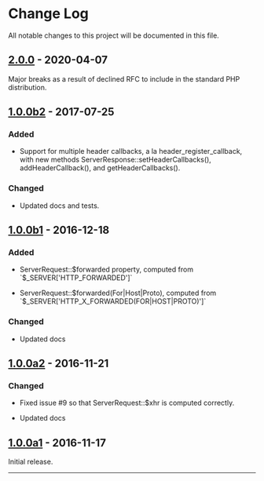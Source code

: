 # Change Log

All notable changes to this project will be documented in this file.

## [2.0.0] - 2020-04-07

Major breaks as a result of declined RFC to include in the standard PHP
distribution.

## [1.0.0b2] - 2017-07-25

### Added

- Support for multiple header callbacks, a la header_register_callback, with
  new methods ServerResponse::setHeaderCallbacks(), addHeaderCallback(), and
  getHeaderCallbacks().

### Changed

- Updated docs and tests.

## [1.0.0b1] - 2016-12-18

### Added

- ServerRequest::$forwarded property, computed from
  `$_SERVER['HTTP_FORWARDED']`

- ServerRequest::$forwarded(For|Host|Proto), computed from
  `$_SERVER['HTTP_X_FORWARDED(FOR|HOST|PROTO)']`

### Changed

- Updated docs


## [1.0.0a2] - 2016-11-21

### Changed

- Fixed issue #9 so that ServerRequest::$xhr is computed correctly.

- Updated docs

## [1.0.0a1] - 2016-11-17

Initial release.


* * *

[2.0.0]: https://github.com/pmjones/ext-request/releases/tag/2.0.0
[1.0.0b2]: https://github.com/pmjones/ext-request/releases/tag/1.0.0b2
[1.0.0b1]: https://github.com/pmjones/ext-request/releases/tag/1.0.0b1
[1.0.0a2]: https://github.com/pmjones/ext-request/releases/tag/1.0.0a2
[1.0.0a1]: https://github.com/pmjones/ext-request/releases/tag/1.0.0a1
